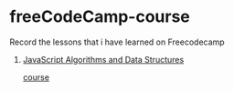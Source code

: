 # freeCodeCamp-course

Record the lessons that i have learned on Freecodecamp

1. [JavaScript Algorithms and Data Structures](https://github.com/rismawtsa/freecodecamp-course/blob/main/JavascriptAlgorithmsAndDataStructure)

    [course](https://www.freecodecamp.org/learn/javascript-algorithms-and-data-structures)


